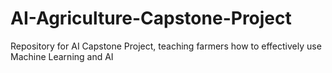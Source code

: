 # AI-Agriculture-Capstone-Project
Repository for AI Capstone Project, teaching farmers how to effectively use Machine Learning and AI
